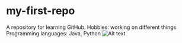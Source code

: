 # my-first-repo
A repository for learning GitHub.
Hobbies: working on different things
Programming languages: Java, Python
![Alt text](url)
